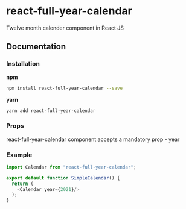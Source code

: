 # react-full-year-calendar

Twelve month calender component in React JS

## Documentation

### Installation

**npm**

```bash
npm install react-full-year-calendar --save
```

**yarn**

```bash
yarn add react-full-year-calendar
```

### Props

react-full-year-calendar component accepts a mandatory prop - year

### Example

```js
import Calendar from "react-full-year-calendar";

export default function SimpleCalendar() {
  return (
    <Calendar year={2021}/>
  );
}
```


